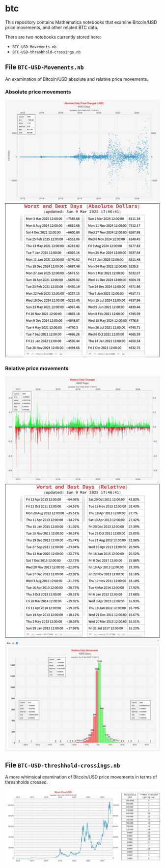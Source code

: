 # btc

This repository contains Mathematica notebooks that examine Bitcoin/USD price movements, and other related BTC data.

There are two notebooks currently stored here:

* `BTC-USD-Movements.nb`
* `BTC-USD-threshhold-crossings.nb`

## File `BTC-USD-Movements.nb`

An examination of Bitcoin/USD absolute and relative price movements.

### Absolute price movements
![BTC-USD absolute daily Movements](BTC-USD-Movements-Absolute-Daily.jpg)
![BTC-USD Movements Best Worst Absolute Daily](BTC-USD-Movements-Best-Worst-Absolute-Daily.jpg)

### Relative price movements
![BTC-USD relative daily movements](BTC-USD-Movements-Relative-Daily.jpg)
![BTC-USD Movements Best Worst Relative Daily](BTC-USD-Movements-Best-Worst-Relative-Daily.jpg)
![BTC-USD-Movements-Histogram-Relative-Daily](BTC-USD-Movements-Histogram-Relative-Daily.jpg)


## File `BTC-USD-threshhold-crossings.nb`

A more whimsical examination of Bitcoin/USD price movements in terms of threshholds crossed.

![BTC-USD threshhold crossings](BTC-USD-threshold-crossings.jpg)
